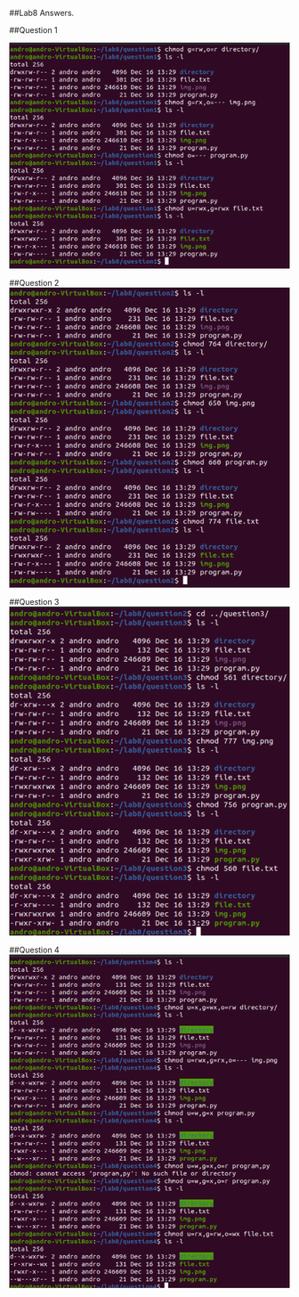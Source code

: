 ##Lab8 Answers. 
 
##Question 1 

![imgs](../imgs/lab8%20q1%20screen.png)

##Question 2
![imgs](../imgs/lab8%20q2%20screen.png)

##Question 3
![imgs](../imgs/lab8%20q3%20screen.png)

##Question 4
![imgs](../imgs/lab8%20q4%20screen.png)
